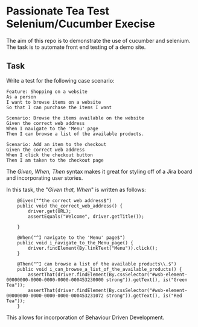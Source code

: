 # Passionate Tea Test Selenium/Cucumber Execise

The aim of this repo is to demonstrate the use of cucumber and selenium. The task is to automate front end testing of a demo site.

## Task

Write a test for the following case scenario:

```
Feature: Shopping on a website 
As a person 
I want to browse items on a website 
So that I can purchase the items I want 

Scenario: Browse the items available on the website 
Given the correct web address 
When I navigate to the 'Menu' page 
Then I can browse a list of the available products. 

Scenario: Add an item to the checkout 
Given the correct web address 
When I click the checkout button 
Then I am taken to the checkout page 

```
The *Given, When, Then* syntax makes it great for styling off of a Jira board and incorporating user stories.

In this task, the "*Given that, When*" is written as follows:

```
    @Given("^the correct web address$")
	public void the_correct_web_address() {
		driver.get(URL);
		assertEquals("Welcome", driver.getTitle());

	}

	@When("^I navigate to the 'Menu' page$")
	public void i_navigate_to_the_Menu_page() {
		driver.findElement(By.linkText("Menu")).click();
	}

	@Then("^I can browse a list of the available products\\.$")
	public void i_can_browse_a_list_of_the_available_products() {
		assertThat(driver.findElement(By.cssSelector("#wsb-element-00000000-0000-0000-0000-000453230000 strong")).getText(), is("Green Tea"));
	    assertThat(driver.findElement(By.cssSelector("#wsb-element-00000000-0000-0000-0000-000453231072 strong")).getText(), is("Red Tea"));
	}

```

This allows for incorporation of Behaviour Driven Development.




